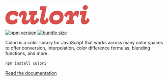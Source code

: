 ![culori](./docs/img/culori.svg)

<a href="https://www.npmjs.org/package/culori"><img src="https://img.shields.io/npm/v/culori.svg?style=flat-square&labelColor=d84f4c&color=black" alt="npm version"></a> <a href="https://bundlephobia.com/result?p=culori"><img src="https://img.shields.io/bundlephobia/minzip/culori?style=flat-square&labelColor=d84f4c&color=black" alt="bundle size"></a>

Culori is a color library for JavaScript that works across many color spaces to offer conversion, interpolation, color difference formulas, blending functions, and more.

```bash
npm install culori
```

[Read the documentation](https://culorijs.org)
